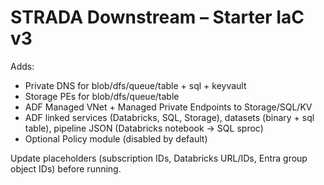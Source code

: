 # STRADA Downstream – Starter IaC v3

Adds:
- Private DNS for blob/dfs/queue/table + sql + keyvault
- Storage PEs for blob/dfs/queue/table
- ADF Managed VNet + Managed Private Endpoints to Storage/SQL/KV
- ADF linked services (Databricks, SQL, Storage), datasets (binary + sql table), pipeline JSON (Databricks notebook -> SQL sproc)
- Optional Policy module (disabled by default)

Update placeholders (subscription IDs, Databricks URL/IDs, Entra group object IDs) before running.
